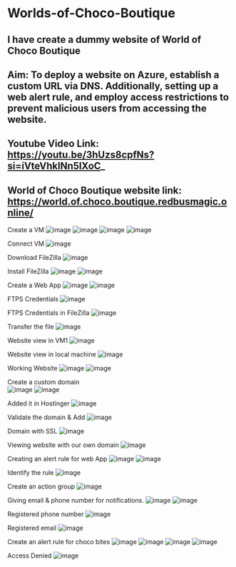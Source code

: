 # Worlds-of-Choco-Boutique
I have create a dummy website of World of Choco Boutique
-----------------------------------------------------------------------------------------------
Aim: To deploy a website on Azure, establish a custom URL via DNS. Additionally, setting up a web alert rule, and employ access restrictions to prevent malicious users from accessing the website.
----------------------------------------------
Youtube Video Link:
https://youtu.be/3hUzs8cpfNs?si=iVteVhklNn5lXoC_
----------------------------------------------------------------------------------------------------------------------------------
World of Choco Boutique website link:
https://world.of.choco.boutique.redbusmagic.online/
---------------------------------------------------------------------------------------------------------------------------------------------
Create a VM
![image](https://github.com/Shahira-Ansari/Worlds-of-Choco-Boutique/assets/144965488/b0790a5d-6115-4437-9e34-732adf8bca2c)
![image](https://github.com/Shahira-Ansari/Worlds-of-Choco-Boutique/assets/144965488/5c838212-3e50-4692-ad9e-4f324f82a192)
![image](https://github.com/Shahira-Ansari/Worlds-of-Choco-Boutique/assets/144965488/4180c84d-d000-472c-bf81-cbca2ae9011f)
![image](https://github.com/Shahira-Ansari/Worlds-of-Choco-Boutique/assets/144965488/f4f31353-a175-4498-90b4-c389f6e633e2)

Connect VM 
![image](https://github.com/Shahira-Ansari/Worlds-of-Choco-Boutique/assets/144965488/aa1a005d-199b-48de-9acc-3482c75da7f4)

Download FileZilla
![image](https://github.com/Shahira-Ansari/Worlds-of-Choco-Boutique/assets/144965488/7716e89a-fa22-43e0-8386-d437e40826e7)

Install FileZilla
![image](https://github.com/Shahira-Ansari/Worlds-of-Choco-Boutique/assets/144965488/9b82d0ec-886a-4f26-b69e-b252e1287d79)
![image](https://github.com/Shahira-Ansari/Worlds-of-Choco-Boutique/assets/144965488/bea84a51-889b-48a5-9f11-d9b041eb4a0e)

Create a Web App
![image](https://github.com/Shahira-Ansari/Worlds-of-Choco-Boutique/assets/144965488/bc81b237-d91a-463c-83ce-34c7a08b37f6)
![image](https://github.com/Shahira-Ansari/Worlds-of-Choco-Boutique/assets/144965488/a3be2b10-b352-48b3-84a4-6345fda2e4d5)

FTPS Credentials 
![image](https://github.com/Shahira-Ansari/Worlds-of-Choco-Boutique/assets/144965488/9184712a-0cb9-414d-8780-e696e64edd27)

FTPS Credentials in FileZilla
![image](https://github.com/Shahira-Ansari/Worlds-of-Choco-Boutique/assets/144965488/e28bf8d9-72bd-4d08-8ca7-2446a492ee6f)

Transfer the file
![image](https://github.com/Shahira-Ansari/Worlds-of-Choco-Boutique/assets/144965488/92513d36-c866-45bd-84a3-0b382da01e67)

Website view in VM1
![image](https://github.com/Shahira-Ansari/Worlds-of-Choco-Boutique/assets/144965488/74a820ac-4cda-4bcc-a02a-6325a379d800)

Website view in local machine 
![image](https://github.com/Shahira-Ansari/Worlds-of-Choco-Boutique/assets/144965488/bad4fc00-b14e-45ee-9654-09fb1d22014b)

Working Website
![image](https://github.com/Shahira-Ansari/Worlds-of-Choco-Boutique/assets/144965488/d2d80ddf-5bf7-4183-ac3a-174edacbaab8)
![image](https://github.com/Shahira-Ansari/Worlds-of-Choco-Boutique/assets/144965488/5fd9f3ef-fe37-43a5-bd74-94c077de70e3)

Create a custom domain  
![image](https://github.com/Shahira-Ansari/Worlds-of-Choco-Boutique/assets/144965488/50cbfa19-6442-45b7-b28d-cca63f211164)
![image](https://github.com/Shahira-Ansari/Worlds-of-Choco-Boutique/assets/144965488/272e9a18-372f-4112-9bbd-9823c2d64f8f)

Added it in Hostinger 
![image](https://github.com/Shahira-Ansari/Worlds-of-Choco-Boutique/assets/144965488/1d24b5ca-e9d2-41fa-a16e-c4a2418462b2)

Validate the domain & Add 
![image](https://github.com/Shahira-Ansari/Worlds-of-Choco-Boutique/assets/144965488/5b83dd88-6271-45df-9475-fc5e91c004ff)

Domain with SSL 
![image](https://github.com/Shahira-Ansari/Worlds-of-Choco-Boutique/assets/144965488/2f22e678-b151-4c37-9199-cbe0b6aa0a30)

Viewing website with our own domain 
![image](https://github.com/Shahira-Ansari/Worlds-of-Choco-Boutique/assets/144965488/2fa0617e-666c-4d51-a8a1-7c2775aaba2b)

Creating an alert rule for web App
![image](https://github.com/Shahira-Ansari/Worlds-of-Choco-Boutique/assets/144965488/12e1e347-7a12-4b2d-afb2-481921dd843e)
![image](https://github.com/Shahira-Ansari/Worlds-of-Choco-Boutique/assets/144965488/f1ad9cb2-aa49-4ad8-a922-f68fec8ca768)

Identify the rule 
![image](https://github.com/Shahira-Ansari/Worlds-of-Choco-Boutique/assets/144965488/b999f356-09c1-42ff-9735-3fbdfb281fe9)

Create an action group 
![image](https://github.com/Shahira-Ansari/Worlds-of-Choco-Boutique/assets/144965488/f5afbb40-f1ec-48e3-93ad-385537b43474)

Giving email & phone number for notifications.
![image](https://github.com/Shahira-Ansari/Worlds-of-Choco-Boutique/assets/144965488/97ccd53b-11d7-465d-a7eb-7bc367b7cc0c)
![image](https://github.com/Shahira-Ansari/Worlds-of-Choco-Boutique/assets/144965488/1a03d939-7c16-41e9-adda-8f2329391fdc)

Registered phone number 
![image](https://github.com/Shahira-Ansari/Worlds-of-Choco-Boutique/assets/144965488/220f3e29-3d72-4912-9e00-a5e24bd6fcb9)

Registered email 
![image](https://github.com/Shahira-Ansari/Worlds-of-Choco-Boutique/assets/144965488/114ce059-47ce-4ab2-ac0b-3383c425f85f)

Create an alert rule for choco bites 
![image](https://github.com/Shahira-Ansari/Worlds-of-Choco-Boutique/assets/144965488/3762c920-ac8e-419d-807d-87d38b82bde1)
![image](https://github.com/Shahira-Ansari/Worlds-of-Choco-Boutique/assets/144965488/28c46d0f-7ee9-4747-8485-4e46c4940b4e)
![image](https://github.com/Shahira-Ansari/Worlds-of-Choco-Boutique/assets/144965488/1307fcfc-8a42-487c-93fb-7ec9f3be1b2c)
![image](https://github.com/Shahira-Ansari/Worlds-of-Choco-Boutique/assets/144965488/8a2659b5-ae1c-496a-9b1a-88df46ffd7cd)

Access Denied
![image](https://github.com/Shahira-Ansari/Worlds-of-Choco-Boutique/assets/144965488/a4408ed1-e818-41c9-b7bd-bd59f7690529)













































